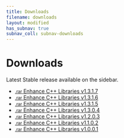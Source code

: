 ```yaml
---
title: Downloads
filename: downloads
layout: modified
has_subnav: true
subnav_coll: subnav-downloads
---
```


# Downloads

Latest Stable release available on the sidebar.

- <a href="https://github.com/harithmanoj/Enhance/releases/download/v1.3.1.7/enhance-v1.3.1.7.rar" class="custom_download"><small>.rar</small> Enhance C++ Libraries v1.3.1.7</a>
- <a href="https://github.com/harithmanoj/Enhance/releases/download/v1.3.1.6/enhance-v1.3.1.6.rar" class="custom_download"><small>.rar</small> Enhance C++ Libraries v1.3.1.6</a>
- <a href="https://github.com/harithmanoj/Enhance/releases/download/v1.3.1.5/enhance-v1.3.1.5.rar" class="custom_download"><small>.rar</small> Enhance C++ Libraries v1.3.1.5</a>
- <a href="https://github.com/harithmanoj/Enhance/releases/download/v1.3.0.4/enhance-v1.3.0.4.rar" class="custom_download"><small>.rar</small> Enhance C++ Libraries v1.3.0.4</a>
- <a href="https://github.com/harithmanoj/Enhance/releases/download/v1.2.0.3/enhance-v1.2.0.3.rar" class="custom_download"><small>.rar</small> Enhance C++ Libraries v1.2.0.3</a>
- <a href="https://github.com/harithmanoj/Enhance/releases/download/v1.1.0.2/enhance-v1.1.0.2.rar" class="custom_download"><small>.rar</small> Enhance C++ Libraries v1.1.0.2</a>
- <a href="https://github.com/harithmanoj/Enhance/releases/download/v1.0.0.1/enhance-v1.0.0.1.rar" class="custom_download"><small>.rar</small> Enhance C++ Libraries v1.0.0.1</a>